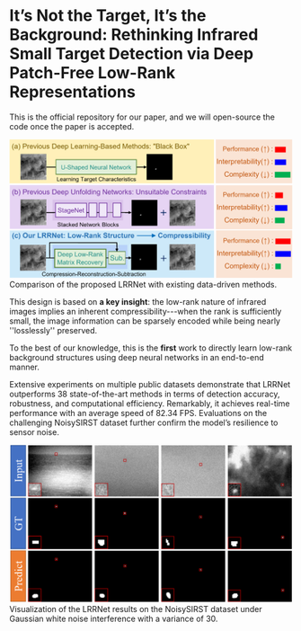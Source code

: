 # It’s Not the Target, It’s the Background: Rethinking Infrared Small Target Detection via Deep Patch-Free Low-Rank Representations

This is the official repository for our paper, and we will open-source the code once the paper is accepted.

![Comparison of the proposed LRRNet with existing data-driven methods.](https://github.com/HaLongbao/LRRNet/blob/main/teaser.png)
Comparison of the proposed LRRNet with existing data-driven methods.

This design is based on **a key insight**: the low-rank nature of infrared images implies an inherent compressibility---when the rank is sufficiently small, the image information can be sparsely encoded while being nearly ''losslessly'' preserved. 

To the best of our knowledge, this is the **first** work to directly learn low-rank background structures using deep neural networks in an end-to-end manner.

Extensive experiments on multiple public datasets demonstrate that LRRNet outperforms 38 state-of-the-art methods in terms of detection accuracy, robustness, and computational efficiency. Remarkably, it achieves real-time performance with an average speed of 82.34 FPS. Evaluations on the challenging NoisySIRST dataset further confirm the model’s resilience to sensor noise.

![](https://github.com/HaLongbao/LRRNet/blob/main/visual-v1.png)
Visualization of the LRRNet results on the NoisySIRST dataset under Gaussian white noise interference with a variance of 30.

